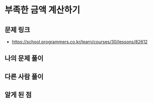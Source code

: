 # 부족한 금액 계산하기

## 문제 링크

- https://school.programmers.co.kr/learn/courses/30/lessons/82612

## 나의 문제 풀이

## 다른 사람 풀이

## 알게 된 점

